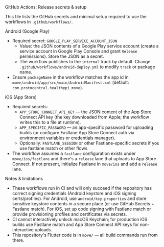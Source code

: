 GitHub Actions: Release secrets & setup

This file lists the GitHub secrets and minimal setup required to use the workflows in `.github/workflows/`.

Android (Google Play)
- Required secret: `GOOGLE_PLAY_SERVICE_ACCOUNT_JSON`
  - Value: the JSON contents of a Google Play service account (create a service account in Google Play Console and grant `Release` permissions). Store the JSON as a secret.
  - The workflow publishes to the `internal` track by default. Change `.github/workflows/android-deploy.yml` to modify `track` or package name.
- Ensure `packageName` in the workflow matches the app id in `move/android/app/src/main/AndroidManifest.xml` (default: `com.protocentral.healthypi_move`).

iOS (App Store)
- Required secrets:
  - `APP_STORE_CONNECT_API_KEY` — the JSON content of the App Store Connect API key (the key downloaded from Apple; the workflow writes this to a file at runtime).
  - `APP_SPECIFIC_PASSWORD` — an app-specific password for uploading builds (or configure Fastlane App Store Connect auth via environment variables or credentials manager).
  - Optionally: `FASTLANE_SESSION` or other Fastlane-specific secrets if you use fastlane match or other flows.
- The workflow assumes a `fastlane` configuration exists under `move/ios/fastlane` and there's a `release` lane that uploads to App Store Connect. If not present, initialize Fastlane in `move/ios` and add a `release` lane.

Notes & limitations
- These workflows run in CI and will only succeed if the repository has correct signing credentials (Android keystore and iOS signing certs/profiles). For Android, use `android/key.properties` and store sensitive keystore contents in a secure place (or use GitHub Secrets + Fastlane match). For iOS, set up code signing with Fastlane match or provide provisioning profiles and certificates via secrets.
- CI cannot interactively unlock macOS Keychain; for production iOS builds use Fastlane match and App Store Connect API keys for non-interactive uploads.
- This repository's Flutter code is in `move/` — all build commands run from there.
